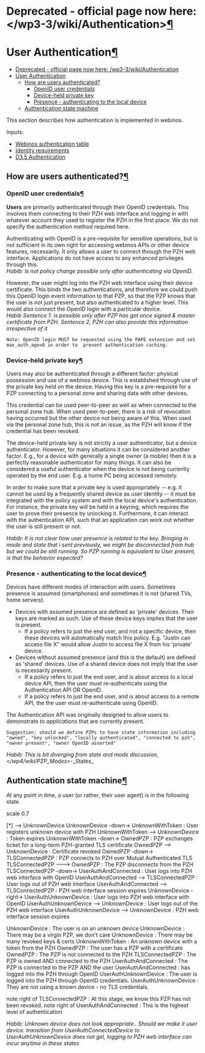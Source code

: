 Deprecated - official page now here: </wp3-3/wiki/Authentication>[¶](#Deprecated-official-page-now-here-httpdevwebinosorgredmineprojectswp3-3wikiAuthentication)
=======================================================================================================================================================================================================

User Authentication[¶](#User-Authentication)
============================================

-   [Deprecated - official page now here:
    /wp3-3/wiki/Authentication](#Deprecated-official-page-now-here-httpdevwebinosorgredmineprojectswp3-3wikiAuthentication)
-   [User Authentication](#User-Authentication)
    -   [How are users authenticated?](#How-are-users-authenticated)
        -   [OpenID user credentials](#OpenID-user-credentials)
        -   [Device-held private key](#Device-held-private-key)
        -   [Presence - authenticating to the local
            device](#Presence-authenticating-to-the-local-device)
    -   [Authentication state machine](#Authentication-state-machine)

This section describes how authentication is implemented in webinos.

Inputs:

-   [Webinos authentication table](.html)
-   [Identity
    requirements](/wp2-5/wiki/Requirements#Identity-requirements)
-   [D3.5
    Authentication](/t3-5/wiki/Deliverable_Specifications_Authentication_Identity)

How are users authenticated?[¶](#How-are-users-authenticated)
-------------------------------------------------------------

### OpenID user credentials[¶](#OpenID-user-credentials)

**Users** are primarily authenticated through their OpenID credentials.
This involves them connecting to their PZH web interface and logging in
with whatever account they used to register the PZH in the first place.
We do not specify the authentication method required here.

Authenticating with OpenID is a pre-requisite for sensitive operations,
but is not sufficient in its own right for accessing webinos APIs or
other device features, necessarily. It only allows a user to connect
through the PZH web interface. Applications do not have access to any
enhanced privileges through this.\
*Habib: Is not policy change possible only after authenticating via
OpenID.*

However, the user might log into the PZH web interface using their
device certificate. This binds the two authentications, and therefore we
could push this OpenID login event information to that PZP, so that the
PZP knows that the user is not just present, but also authenticated to a
higher level. This would also connect the OpenID login with a particular
device.\
*Habib Sentence 1: is possible only after PZP has got once signed &
master certificate from PZH. Sentence 2, PZH can also provide this
information irrespective of it*

    Note: OpenID login MUST be requested using the PAPE extension and set max_auth_age=0 in order to  prevent authentication caching.

### Device-held private key[¶](#Device-held-private-key)

Users may also be authenticated through a different factor: physical
possession and use of a webinos device. This is established through use
of the private key held on the device. Having this key is a
pre-requisite for a PZP connecting to a personal zone and sharing data
with other devices.

This credential can be used peer-to-peer as well as when connected to
the personal zone hub. When used peer-to-peer, there is a risk of
revocation having occurred but the other device not being aware of this.
When used via the personal zone hub, this is not an issue, as the PZH
will know if the credential has been revoked.

The device-held private key is not strictly a user authenticator, but a
device authenticator. However, for many situations it can be considered
another factor. E.g., for a device with generally a single owner (a
mobile) then it is a perfectly reasonable authenticator for many things.
It can also be considered a useful authenticator when the device is not
being currently operated by the end user. E.g. a home PC being accessed
remotely.

In order to make sure that a private key is used appropriately -- e.g.
it cannot be used by a frequently shared device as user identity -- it
must be integrated with the policy system and with the local device's
authentication. For instance, the private key will be held in a keyring,
which requires the user to prove their presence by unlocking it.
Furthermore, it can interact with the authentication API, such that an
application can work out whether the user is still present or not.

*Habib: It is not clear how user presence is related to the key.
Bringing in mode and state that i sent previously, we might be
disconnected from hub but we could be still running. So PZP running is
equivalent to User present, is that the behavior expected?*

### Presence - authenticating to the local device[¶](#Presence-authenticating-to-the-local-device)

Devices have different modes of interaction with users. Sometimes
presence is assumed (smartphones) and sometimes it is not (shared TVs,
home servers).

-   Devices with assumed presence are defined as 'private' devices.
    Their keys are marked as such. Use of these device keys implies that
    the user is present.
    -   If a policy refers to just the end user, and not a specific
        device, then these devices will automatically match this policy.
        E.g. "Justin can access file X" would allow Justin to access
        file X from his 'private' device.
-   Devices without assumed presence (and this is the default) are
    defined as 'shared' devices. Use of a shared device does not imply
    that the user is necessarily present.
    -   If a policy refers to just the end user, and is about access to
        a local device API, then the user must re-authenticate using the
        Authentication API OR OpenID.
    -   If a policy refers to just the end user, and is about access to
        a remote API, the the user must re-authenticate using OpenID.

The Authentication API was originally designed to allow users to
demonstrate *to applications* that are currently present.

    Suggestion: should we define PZPs to have state information including "owned", "key unlocked", "locally authenticated", "connected to pzh", "owner present", "owner OpenID asserted"

*Habib: This is bit diverging from state and mode discussion,
</wp4/wiki/PZP_Modes>*-\_States\_

Authentication state machine[¶](#Authentication-state-machine)
--------------------------------------------------------------

At any point in time, a user (or rather, their user agent) is in the
following state

<div class="uml">scale 0.7

[*]                   --> UnknownDevice
UnknownDevice         -down-> UnknownWithToken : User registers unknown device with PZH
UnknownWithToken      --> UnknownDevice : Token expires
UnknownWithToken      -down-> OwnedPZP : PZP exchanges ticket for a long-term PZH-granted TLS certificate
OwnedPZP              --> UnknownDevice : Certificate revoked
OwnedPZP              -down-> TLSConnectedPZP : PZP connects to PZH over Mutual Authenticated TLS
TLSConnectedPZP       ---> OwnedPZP : The PZP disconnects from the PZH
TLSConnectedPZP       -down-> UserAuthAndConnected : User logs into PZH web interface with OpenID
UserAuthAndConnected  --> TLSConnectedPZP : User logs out of PZH web interface
UserAuthAndConnected  --> TLSConnectedPZP : PZH web interface session expires
UnknownDevice         -right-> UserAuthUnknownDevice : User logs into PZH web interface with OpenID
UserAuthUnknownDevice --> UnknownDevice : User logs out of the PZH web interface 
UserAuthUnknownDevice --> UnknownDevice : PZH web interface session expires

UnknownDevice         : The user is on an unknown device 
UnknownDevice         : There may be a virgin PZP, we don't care
UnknownDevice         : There may be many revoked keys & certs
UnknownWithToken      : An unknown device with a token from the PZH
OwnedPZP              : The user has a PZP with a certificate  
OwnedPZP              : The PZP is not connected to the PZH
TLSConnectedPZP       : The PZP is owned AND connected to the PZH
UserAuthAndConnected  : The PZP is connected to the PZP AND the user 
UserAuthAndConnected  : has logged into the PZH through OpenID
UserAuthUnknownDevice : The user is logged into the PZH through OpenID credentials.
UserAuthUnknownDevice : They are not using a known device - no TLS credentials.

note right of TLSConnectedPZP : At this stage, we know this PZP has not been revoked.
note right of UserAuthAndConnected : This is the highest level of authentication</div>

*Habib: Unknown device does not look appropriate.. Should we make it
user device. transition from UserAuthConnectedDevice to
UserAuthUnknownDevice does not gel, logging to PZH web interface can
incur anytime in these states*

